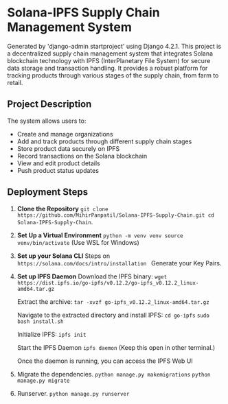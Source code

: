 # Solana-IPFS Supply Chain Management System
Generated by 'django-admin startproject' using Django 4.2.1.
This project is a decentralized supply chain management system that integrates Solana blockchain technology with IPFS (InterPlanetary File System) for secure data storage and transaction handling. It provides a robust platform for tracking products through various stages of the supply chain, from farm to retail.

## Project Description

The system allows users to:
- Create and manage organizations
- Add and track products through different supply chain stages
- Store product data securely on IPFS
- Record transactions on the Solana blockchain
- View and edit product details
- Push product status updates

## Deployment Steps
1. **Clone the Repository**
   `git clone https://github.com/MihirPanpatil/Solana-IPFS-Supply-Chain.git cd Solana-IPFS-Supply-Chain`.

2. **Set Up a Virtual Environment**
   `python -m venv venv source venv/bin/activate` (Use WSL for Windows)

3. **Set up your Solana CLI**
   Steps on `https://solana.com/docs/intro/installation `
   Generate your Key Pairs.
   
4. **Set up IPFS Daemon**
   Download the IPFS binary:
   `wget https://dist.ipfs.io/go-ipfs/v0.12.2/go-ipfs_v0.12.2_linux-amd64.tar.gz`

   Extract the archive:
   `tar -xvzf go-ipfs_v0.12.2_linux-amd64.tar.gz`

   Navigate to the extracted directory and install IPFS:
   `cd go-ipfs`
   `sudo bash install.sh`

   Initialize IPFS:
   `ipfs init`

   Start the IPFS Daemon
   `ipfs daemon` (Keep this open in other terminal.)

   Once the daemon is running, you can access the IPFS Web UI

5. Migrate the dependencies.
   `python manage.py makemigrations`
   `python manage.py migrate`

6. Runserver.
   `python manage.py runserver`
   
